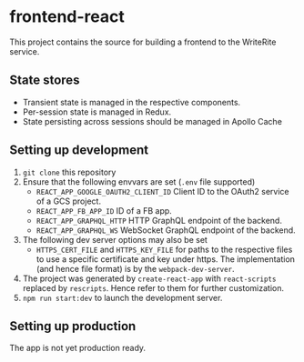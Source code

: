 # frontend-react

This project contains the source for building a frontend to the
WriteRite service.

## State stores

* Transient state is managed in the respective components.
* Per-session state is managed in Redux.
* State persisting across sessions should be managed in Apollo Cache

## Setting up development

1. `git clone` this repository
2. Ensure that the following envvars are set (`.env` file supported)
   * `REACT_APP_GOOGLE_OAUTH2_CLIENT_ID` Client ID to the OAuth2 service of a GCS project.
   * `REACT_APP_FB_APP_ID` ID of a FB app.
   * `REACT_APP_GRAPHQL_HTTP` HTTP GraphQL endpoint of the backend.
   * `REACT_APP_GRAPHQL_WS` WebSocket GraphQL endpoint of the backend.
3. The following dev server options may also be set
   * `HTTPS_CERT_FILE` and `HTTPS_KEY_FILE` for paths to the respective files to use a specific certificate and key under https. The implementation (and hence file format) is by the `webpack-dev-server`.
4. The project was generated by `create-react-app` with `react-scripts` replaced by `rescripts`. Hence refer to them for further customization.
5. `npm run start:dev` to launch the development server.

## Setting up production

The app is not yet production ready.
